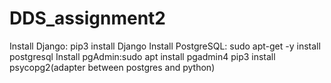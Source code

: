 # DDS_assignment2

Install Django: pip3 install Django
Install PostgreSQL: sudo apt-get -y install postgresql
Install pgAdmin:sudo apt install pgadmin4
pip3 install psycopg2(adapter between postgres and python)
